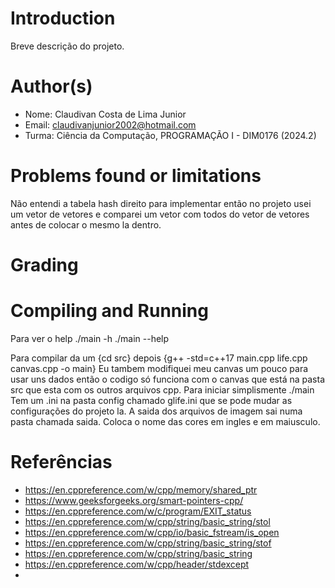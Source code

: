 # Introduction

<!-- TODO -->
Breve descrição do projeto.

# Author(s)

- Nome: Claudivan Costa de Lima Junior
- Email: claudivanjunior2002@hotmail.com
- Turma: Ciência da Computação, PROGRAMAÇÃO I - DIM0176 (2024.2)

# Problems found or limitations

<!-- TODO -->
Não entendi a tabela hash direito para implementar então no projeto usei um vetor de vetores e comparei um vetor com todos do vetor de vetores antes de colocar o mesmo la dentro.

# Grading

<!-- TODO -->

# Compiling and Running

<!-- TODO -->
Para ver o help
./main -h 
./main --help 


Para compilar da um {cd src} depois {g++ -std=c++17 main.cpp life.cpp canvas.cpp -o main}
Eu tambem modifiquei meu canvas um pouco para usar uns dados então o codigo só funciona com o canvas que está na pasta src que esta com os outros arquivos cpp. 
Para iniciar simplismente ./main
Tem um .ini na pasta config chamado glife.ini que se pode mudar as configurações do projeto la.
A saida dos arquivos de imagem sai numa pasta chamada saida.
Coloca o nome das cores em ingles e em maiusculo.
# Referências
* https://en.cppreference.com/w/cpp/memory/shared_ptr
* https://www.geeksforgeeks.org/smart-pointers-cpp/
* https://en.cppreference.com/w/c/program/EXIT_status
* https://en.cppreference.com/w/cpp/string/basic_string/stol
* https://en.cppreference.com/w/cpp/io/basic_fstream/is_open
* https://en.cppreference.com/w/cpp/string/basic_string/stof
* https://en.cppreference.com/w/cpp/string/basic_string
* https://en.cppreference.com/w/cpp/header/stdexcept
* 

